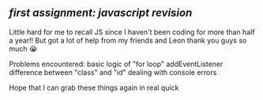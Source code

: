 ## *first assignment: javascript revision*

Little hard for me to recall JS since I haven't been coding for more than half a year!! But got a lot of help from my friends and Leon thank you guys so much 😭

Problems encountered:
basic logic of "for loop"
addEventListener
difference between "class" and "id"
dealing with console errors

Hope that I can grab these things again in real quick
